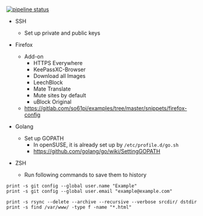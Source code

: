[![pipeline status](https://gitlab.com/so61pi/ansible/badges/master/pipeline.svg)](https://gitlab.com/so61pi/ansible/commits/master)

- SSH
  - Set up private and public keys

- Firefox
  - Add-on
    - HTTPS Everywhere
    - KeePassXC-Browser
    - Download all Images
    - LeechBlock
    - Mate Translate
    - Mute sites by default
    - uBlock Original
  - https://gitlab.com/so61pi/examples/tree/master/snippets/firefox-config

- Golang
  - Set up GOPATH
    - In openSUSE, it is already set up by `/etc/profile.d/go.sh`
    - https://github.com/golang/go/wiki/SettingGOPATH

- ZSH
  - Run following commands to save them to history
```shell
print -s git config --global user.name "Example"
print -s git config --global user.email "example@example.com"

print -s rsync --delete --archive --recursive --verbose srcdir/ dstdir
print -s find /var/www/ -type f -name "*.html"
```
